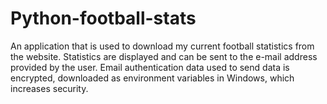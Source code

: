 # Python-football-stats

An application that is used to download my current football statistics from the website.
Statistics are displayed and can be sent to the e-mail address provided by the user.
Email authentication data used to send data is encrypted, downloaded as environment variables in Windows, which increases security.

